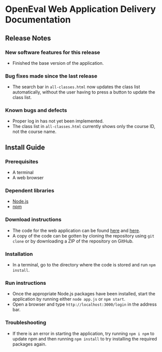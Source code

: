 # OpenEval Web Application Delivery Documentation

## Release Notes

### New software features for this release

* Finished the base version of the application.

### Bug fixes made since the last release

* The search bar in `all-classes.html` now updates the class list automatically, without the user having to press a button to update the class list.

### Known bugs and defects

* Proper log in has not yet been implemented.
* The class list in `all-classes.html` currently shows only the course ID, not the course name.

## Install Guide

### Prerequisites

* A terminal
* A web browser

### Dependent libraries

* [Node.js](https://nodejs.org/en/)
* [npm](https://docs.npmjs.com/downloading-and-installing-node-js-and-npm)

### Download instructions

* The code for the web application can be found [here](https://github.com/dedding4341/OpenEval/tree/master/Web) and [here](https://github.com/davidherszenhaut/OpenEvalWebApplication).
* A copy of the code can be gotten by cloning the repository using `git clone` or by downloading a ZIP of the repository on GitHub.

### Installation

* In a terminal, go to the directory where the code is stored and run `npm install`.

### Run instructions

* Once the appropriate Node.js packages have been installed, start the application by running either `node app.js` or `npm start`.
* Open a browser and type `http://localhost:3000/login` in the address bar.

### Troubleshooting

* If there is an error in starting the application, try running `npm i npm` to update npm and then running `npm install` to try installing the required packages again.